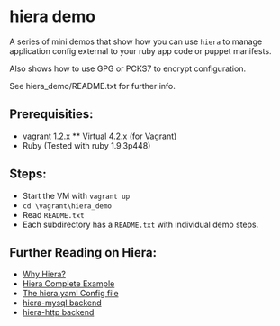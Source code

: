 hiera demo
==========

A series of mini demos that show how you can use `hiera` to manage
application config external to your ruby app code or puppet manifests.

Also shows how to use GPG or PCKS7 to encrypt configuration.

See hiera_demo/README.txt for further info.

Prerequisities:
---------------
* vagrant 1.2.x
** Virtual 4.2.x (for Vagrant)
* Ruby (Tested with ruby 1.9.3p448) 

Steps:
------
* Start the VM with `vagrant up`
* `cd \vagrant\hiera_demo`
* Read `README.txt`
* Each subdirectory has a `README.txt` with individual demo steps.

Further Reading on Hiera:
-------------------------
* [Why Hiera?](http://docs.puppetlabs.com/hiera/1/index.html)
* [Hiera Complete Example](http://docs.puppetlabs.com/hiera/1/complete_example.html)
* [The hiera.yaml Config file](http://docs.puppetlabs.com/hiera/1/configuring.html)
* [hiera-mysql backend](http://www.craigdunn.org/2012/03/introducing-hiera-mysql-mysql-backend-for-hiera/)
* [hiera-http backend](http://www.craigdunn.org/2012/11/puppet-data-from-couchdb-using-hiera-http/)


